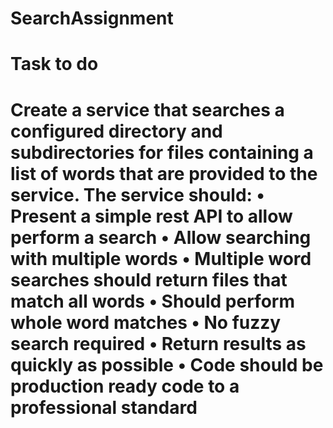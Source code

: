 # SearchAssignment
Task to do
=================================================================================================================

Create a service that searches a configured directory and subdirectories for files containing a list of words that are provided to the service. 
The service should:
•	Present a simple rest API to allow perform a search 
•	Allow searching with multiple words 
•	Multiple word searches should return files that match all words 
•	Should perform whole word matches 
•	No fuzzy search required 
•	Return results as quickly as possible 
•	Code should be production ready code to a professional standard
===================================================================================================================

